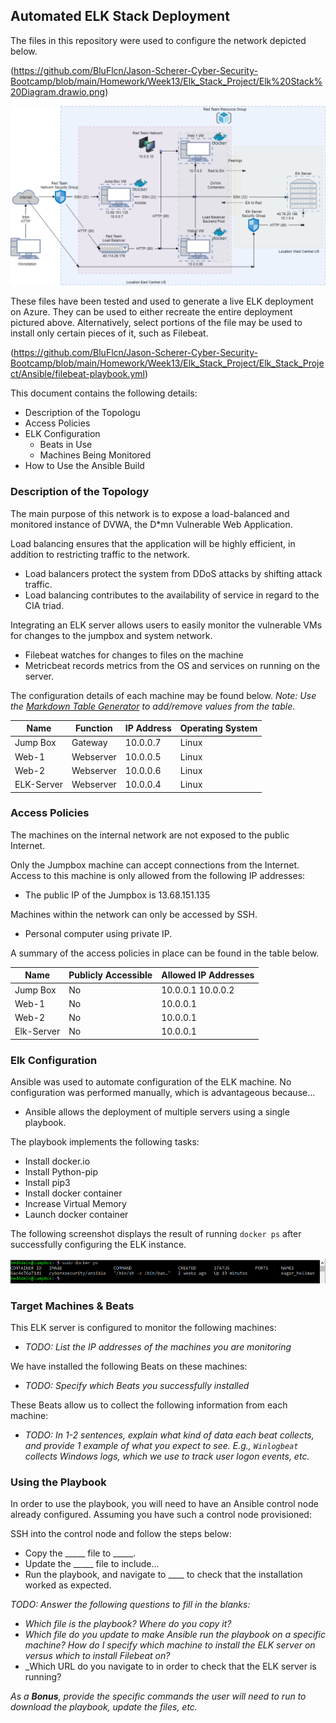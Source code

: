## Automated ELK Stack Deployment

The files in this repository were used to configure the network depicted below.

(https://github.com/BluFlcn/Jason-Scherer-Cyber-Security-Bootcamp/blob/main/Homework/Week13/Elk_Stack_Project/Elk%20Stack%20Diagram.drawio.png)

![Elk Stack Diagram](ElkStackDiagram.drawio.PNG)

These files have been tested and used to generate a live ELK deployment on Azure. They can be used to either recreate the entire deployment pictured above. Alternatively, select portions of the file may be used to install only certain pieces of it, such as Filebeat.

 (https://github.com/BluFlcn/Jason-Scherer-Cyber-Security-Bootcamp/blob/main/Homework/Week13/Elk_Stack_Project/Elk_Stack_Project/Ansible/filebeat-playbook.yml)

This document contains the following details:
- Description of the Topologu
- Access Policies
- ELK Configuration
  - Beats in Use
  - Machines Being Monitored
- How to Use the Ansible Build


### Description of the Topology

The main purpose of this network is to expose a load-balanced and monitored instance of DVWA, the D*mn Vulnerable Web Application.

Load balancing ensures that the application will be highly efficient, in addition to restricting traffic to the network.
- Load balancers protect the system from DDoS attacks by shifting attack traffic.
- Load balancing contributes to the availability of service in regard to the CIA triad.

Integrating an ELK server allows users to easily monitor the vulnerable VMs for changes to the jumpbox and system network.
- Filebeat watches for changes to files on the machine
- Metricbeat records metrics from the OS and services on running on the server.

The configuration details of each machine may be found below.
_Note: Use the [Markdown Table Generator](http://www.tablesgenerator.com/markdown_tables) to add/remove values from the table_.

| Name      | Function | IP Address | Operating System |
|-----------|----------|------------|------------------|
| Jump Box  | Gateway  | 10.0.0.7   | Linux            |
| Web-1     | Webserver| 10.0.0.5   | Linux            |
| Web-2     | Webserver| 10.0.0.6   | Linux            |
| ELK-Server| Webserver| 10.0.0.4   | Linux            |

### Access Policies

The machines on the internal network are not exposed to the public Internet. 

Only the Jumpbox machine can accept connections from the Internet. Access to this machine is only allowed from the following IP addresses:
- The public IP of the Jumpbox is 13.68.151.135 

Machines within the network can only be accessed by SSH.
- Personal computer using private IP. 

A summary of the access policies in place can be found in the table below.

| Name      | Publicly Accessible | Allowed IP Addresses |
|-----------|---------------------|----------------------|
| Jump Box  |     No              | 10.0.0.1 10.0.0.2    |
| Web-1     |     No              | 10.0.0.1             |
| Web-2     |     No              | 10.0.0.1             |
| Elk-Server|     No              | 10.0.0.1             |

### Elk Configuration

Ansible was used to automate configuration of the ELK machine. No configuration was performed manually, which is advantageous because...
- Ansible allows the deployment of multiple servers using a single playbook.

The playbook implements the following tasks:
- Install docker.io
- Install Python-pip
- Install pip3
- Install docker container
- Increase Virtual Memory
- Launch docker container

The following screenshot displays the result of running `docker ps` after successfully configuring the ELK instance.

![Docker ps](DockerPSImage.PNG)

### Target Machines & Beats
This ELK server is configured to monitor the following machines:
- _TODO: List the IP addresses of the machines you are monitoring_

We have installed the following Beats on these machines:
- _TODO: Specify which Beats you successfully installed_

These Beats allow us to collect the following information from each machine:
- _TODO: In 1-2 sentences, explain what kind of data each beat collects, and provide 1 example of what you expect to see. E.g., `Winlogbeat` collects Windows logs, which we use to track user logon events, etc._

### Using the Playbook
In order to use the playbook, you will need to have an Ansible control node already configured. Assuming you have such a control node provisioned: 

SSH into the control node and follow the steps below:
- Copy the _____ file to _____.
- Update the _____ file to include...
- Run the playbook, and navigate to ____ to check that the installation worked as expected.

_TODO: Answer the following questions to fill in the blanks:_
- _Which file is the playbook? Where do you copy it?_
- _Which file do you update to make Ansible run the playbook on a specific machine? How do I specify which machine to install the ELK server on versus which to install Filebeat on?_
- _Which URL do you navigate to in order to check that the ELK server is running?

_As a **Bonus**, provide the specific commands the user will need to run to download the playbook, update the files, etc._